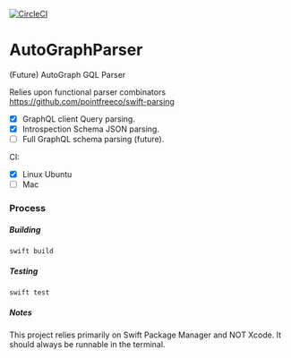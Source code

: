 [![CircleCI](https://circleci.com/gh/remind101/AutoGraphParser.svg?style=svg)](https://app.circleci.com/pipelines/github/remind101/AutoGraphParser)
# AutoGraphParser
(Future) AutoGraph GQL Parser

Relies upon functional parser combinators https://github.com/pointfreeco/swift-parsing

- [x] GraphQL client Query parsing.
- [x] Introspection Schema JSON parsing.
- [ ] Full GraphQL schema parsing (future).

CI:
- [x] Linux Ubuntu
- [ ] Mac 

### Process

##### Building
```
swift build
```

##### Testing
```
swift test
```

##### Notes
This project relies primarily on Swift Package Manager and NOT Xcode. It should always be runnable in the terminal.
